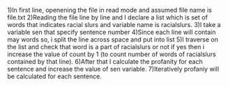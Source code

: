 1)In first line, openening the file in read mode and assumed file name is file.txt
2)Reading the file line by line and I declare a list which is set of words that indicates racial slurs and variable name is racialslurs.
3)I take a variable sen that specify sentence number
4)Since each line will contain may words so, i split the line across space and put into list
5)I traverse on the list and check that word is a part of racialslurs or not if yes then i increase the value of count by 1 (to count number of words of racialslurs contained by that line).
6)After that I calculate the profanity for each sentence and increase the value of sen variable.
7)Iteratively profaniy will be calculated for each sentence.
